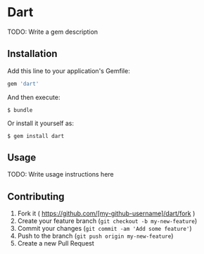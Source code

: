 # Dart

TODO: Write a gem description

## Installation

Add this line to your application's Gemfile:

```ruby
gem 'dart'
```

And then execute:

    $ bundle

Or install it yourself as:

    $ gem install dart

## Usage

TODO: Write usage instructions here

## Contributing

1. Fork it ( https://github.com/[my-github-username]/dart/fork )
2. Create your feature branch (`git checkout -b my-new-feature`)
3. Commit your changes (`git commit -am 'Add some feature'`)
4. Push to the branch (`git push origin my-new-feature`)
5. Create a new Pull Request
